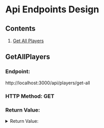 # Api Endpoints Design

## Contents
1. [Get All Players](#getallplayers)

## GetAllPlayers
### Endpoint:
http://localhost:3000/api/players/get-all

### HTTP Method: GET

### Return Value:
<details>
<summary>Return Value:</summary>

```[
    {
    "PlayerID":Number,
    "FirstName":String,
    "LastName":String,
    "Year":Number,
    "Wins":Number,
    "Losses":Number,		
    "PlayerWinPercentage":Number,	
    "Points":Number,	
    "Rebounds":Number,	
    "Assists":Number,	
    "Steals":Number,	
    "Blocks":String,
    "MissedFieldGoals":Number,
    "MissedFreeThrows":Number,
    "TurnOvers":Number
    },
    {
    "PlayerID":Number,
    "FirstName":String,
    "LastName":String,
    "Year":Number,
    "Wins":Number,
    "Losses":Number,		
    "PlayerWinPercentage":Number,	
    "Points":Number,	
    "Rebounds":Number,	
    "Assists":Number,	
    "Steals":Number,	
    "Blocks":String,
    "MissedFieldGoals":Number,
    "MissedFreeThrows":Number,
    "TurnOvers":Number	
    }
]
```
</details>
